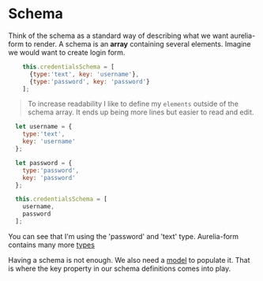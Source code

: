 # Schema

Think of the schema as a standard way of describing what we want aurelia-form to
render. A schema is an **array** containing several elements. Imagine we would
want to create login form.

```js
    this.credentialsSchema = [
      {type:'text', key: 'username'},
      {type:'password', key: 'password'}
    ];
```

> To increase readability I like to define my `elements` outside of the schema
> array. It ends up being more lines but easier to read and edit.

```js
  let username = {
    type:'text',
    key: 'username'
  };

  let password = {
    type:'password',
    key: 'password'
  };

  this.credentialsSchema = [
    username,
    password
  ];
```

You can see that I'm using the 'password' and 'text' type. Aurelia-form
contains many more [types](./types.md)

Having a schema is not enough. We also need a [model](./model.md) to populate it. That is where
the key property in our schema definitions comes into play.
